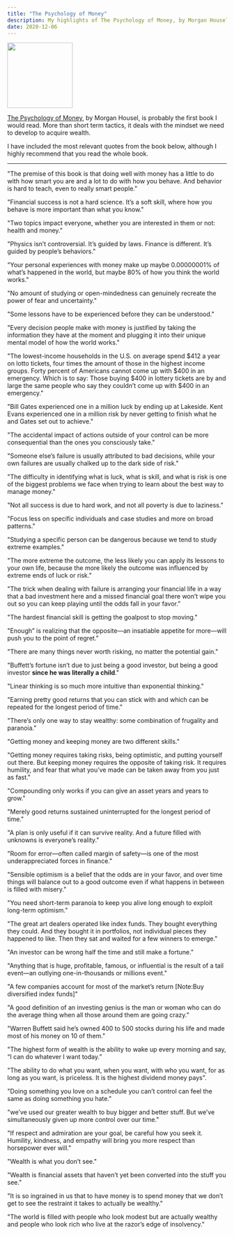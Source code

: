 ```yaml
---
title: "The Psychology of Money"
description: My highlights of The Psychology of Money, by Morgan Housel
date: 2020-12-06
---
```


<img src="/img/pom.jpg" width="150px">

[The Psychology of Money](https://www.collaborativefund.com/blog/book-the-psychology-of-money/), by Morgan Housel, is probably the first book I would read. More than short term tactics, it deals with the mindset we need to develop to acquire wealth. 

I have included the most relevant quotes from the book below, although I highly recommend that you read the whole book.

-----

"The premise of this book is that doing well with money has a little to do with how smart you are and a lot to do with how you behave. And behavior is hard to teach, even to really smart people."


"Financial success is not a hard science. It’s a soft skill, where how you behave is more important than what you know."
                

"Two topics impact everyone, whether you are interested in them or not: health and money."
                

"Physics isn’t controversial. It’s guided by laws. Finance is different. It’s guided by people’s behaviors."
                

"Your personal experiences with money make up maybe 0.00000001% of what’s happened in the world, but maybe 80% of how you think the world works."
                

"No amount of studying or open-mindedness can genuinely recreate the power of fear and uncertainty."
                

"Some lessons have to be experienced before they can be understood."
                

"Every decision people make with money is justified by taking the information they have at the moment and plugging it into their unique mental model of how the world works."
                

"The lowest-income households in the U.S. on average spend $412 a year on lotto tickets, four times the amount of those in the highest income groups. Forty percent of Americans cannot come up with $400 in an emergency. Which is to say: Those buying $400 in lottery tickets are by and large the same people who say they couldn’t come up with $400 in an emergency."
                

"Bill Gates experienced one in a million luck by ending up at Lakeside. Kent Evans experienced one in a million risk by never getting to finish what he and Gates set out to achieve."
                

"The accidental impact of actions outside of your control can be more consequential than the ones you consciously take."
                

"Someone else’s failure is usually attributed to bad decisions, while your own failures are usually chalked up to the dark side of risk."
                

"The difficulty in identifying what is luck, what is skill, and what is risk is one of the biggest problems we face when trying to learn about the best way to manage money."
                

"Not all success is due to hard work, and not all poverty is due to laziness."
                

"Focus less on specific individuals and case studies and more on broad patterns."
                

"Studying a specific person can be dangerous because we tend to study extreme examples."
                

"The more extreme the outcome, the less likely you can apply its lessons to your own life, because the more likely the outcome was influenced by extreme ends of luck or risk."
                

"The trick when dealing with failure is arranging your financial life in a way that a bad investment here and a missed financial goal there won’t wipe you out so you can keep playing until the odds fall in your favor."
                

"The hardest financial skill is getting the goalpost to stop moving."
                

"Enough” is realizing that the opposite—an insatiable appetite for more—will push you to the point of regret."
                

"There are many things never worth risking, no matter the potential gain."
                

"Buffett’s fortune isn’t due to just being a good investor, but being a good investor **since he was literally a child**."
                

"Linear thinking is so much more intuitive than exponential thinking."
                

"Earning pretty good returns that you can stick with and which can be repeated for the longest period of time."
                

"There’s only one way to stay wealthy: some combination of frugality and paranoia."
                

"Getting money and keeping money are two different skills."
                

"Getting money requires taking risks, being optimistic, and putting yourself out there. But keeping money requires the opposite of taking risk. It requires humility, and fear that what you’ve made can be taken away from you just as fast."
                

"Compounding only works if you can give an asset years and years to grow."
                

"Merely good returns sustained uninterrupted for the longest period of time."
                

"A plan is only useful if it can survive reality. And a future filled with unknowns is everyone’s reality."
                

"Room for error—often called margin of safety—is one of the most underappreciated forces in finance."
                

"Sensible optimism is a belief that the odds are in your favor, and over time things will balance out to a good outcome even if what happens in between is filled with misery."
                

"You need short-term paranoia to keep you alive long enough to exploit long-term optimism."
                

"The great art dealers operated like index funds. They bought everything they could. And they bought it in portfolios, not individual pieces they happened to like. Then they sat and waited for a few winners to emerge."
                

"An investor can be wrong half the time and still make a fortune."
                

"Anything that is huge, profitable, famous, or influential is the result of a tail event—an outlying one-in-thousands or millions event."
                

"A few companies account for most of the market’s return [Note:Buy diversified index funds]"


"A good definition of an investing genius is the man or woman who can do the average thing when all those around them are going crazy."
                

"Warren Buffett said he’s owned 400 to 500 stocks during his life and made most of his money on 10 of them."
                

"The highest form of wealth is the ability to wake up every morning and say, “I can do whatever I want today.”
                

"The ability to do what you want, when you want, with who you want, for as long as you want, is priceless. It is the highest dividend money pays".
                

"Doing something you love on a schedule you can’t control can feel the same as doing something you hate."
                

"we’ve used our greater wealth to buy bigger and better stuff. But we’ve simultaneously given up more control over our time."
                

"If respect and admiration are your goal, be careful how you seek it. Humility, kindness, and empathy will bring you more respect than horsepower ever will."
                

"Wealth is what you don’t see."
                

"Wealth is financial assets that haven’t yet been converted into the stuff you see."
                

"It is so ingrained in us that to have money is to spend money that we don’t get to see the restraint it takes to actually be wealthy."
                

"The world is filled with people who look modest but are actually wealthy and people who look rich who live at the razor’s edge of insolvency."

